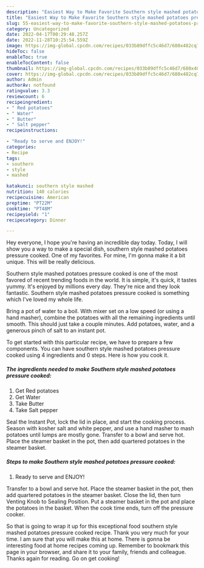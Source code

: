 ```yaml
---
description: "Easiest Way to Make Favorite Southern style mashed potatoes pressure cooked"
title: "Easiest Way to Make Favorite Southern style mashed potatoes pressure cooked"
slug: 55-easiest-way-to-make-favorite-southern-style-mashed-potatoes-pressure-cooked
category: Uncategorized
date: 2022-04-17T00:29:48.257Z
date: 2022-11-28T10:25:54.559Z
image: https://img-global.cpcdn.com/recipes/033b89dffc5c46d7/680x482cq70/southern-style-mashed-potatoes-pressure-cooked-recipe-main-photo.jpg
hideToc: false
enableToc: true
enableTocContent: false
thumbnail: https://img-global.cpcdn.com/recipes/033b89dffc5c46d7/680x482cq70/southern-style-mashed-potatoes-pressure-cooked-recipe-main-photo.jpg
cover: https://img-global.cpcdn.com/recipes/033b89dffc5c46d7/680x482cq70/southern-style-mashed-potatoes-pressure-cooked-recipe-main-photo.jpg
author: Admin
authorAv: notfound
ratingvalue: 3.3
reviewcount: 6
recipeingredient:
- " Red potatoes"
- " Water"
- " Butter"
- " Salt pepper"
recipeinstructions:

- "Ready to serve and ENJOY!"
categories:
- Recipe
tags:
- southern
- style
- mashed

katakunci: southern style mashed 
nutrition: 140 calories
recipecuisine: American
preptime: "PT22M"
cooktime: "PT48M"
recipeyield: "1"
recipecategory: Dinner

---
```



Hey everyone, I hope you're having an incredible day today. Today, I will show you a way to make a special dish, southern style mashed potatoes pressure cooked. One of my favorites. For mine, I'm gonna make it a bit unique. This will be really delicious.

Southern style mashed potatoes pressure cooked is one of the most favored of recent trending foods in the world. It is simple, it's quick, it tastes yummy. It's enjoyed by millions every day. They're nice and they look fantastic. Southern style mashed potatoes pressure cooked is something which I've loved my whole life.

Bring a pot of water to a boil. With mixer set on a low speed (or using a hand masher), combine the potatoes with all the remaining ingredients until smooth. This should just take a couple minutes. Add potatoes, water, and a generous pinch of salt to an instant pot.


To get started with this particular recipe, we have to prepare a few components. You can have southern style mashed potatoes pressure cooked using 4 ingredients and 0 steps. Here is how you cook it.

<!--inarticleads1-->

##### The ingredients needed to make Southern style mashed potatoes pressure cooked:

1. Get  Red potatoes
1. Get  Water
1. Take  Butter
1. Take  Salt pepper


Seal the Instant Pot, lock the lid in place, and start the cooking process. Season with kosher salt and white pepper, and use a hand masher to mash potatoes until lumps are mostly gone. Transfer to a bowl and serve hot. Place the steamer basket in the pot, then add quartered potatoes in the steamer basket. 

<!--inarticleads2-->

##### Steps to make Southern style mashed potatoes pressure cooked:


1. Ready to serve and ENJOY!

Transfer to a bowl and serve hot. Place the steamer basket in the pot, then add quartered potatoes in the steamer basket. Close the lid, then turn Venting Knob to Sealing Position. Put a steamer basket in the pot and place the potatoes in the basket. When the cook time ends, turn off the pressure cooker. 

So that is going to wrap it up for this exceptional food southern style mashed potatoes pressure cooked recipe. Thank you very much for your time. I am sure that you will make this at home. There is gonna be interesting food at home recipes coming up. Remember to bookmark this page in your browser, and share it to your family, friends and colleague. Thanks again for reading. Go on get cooking!
